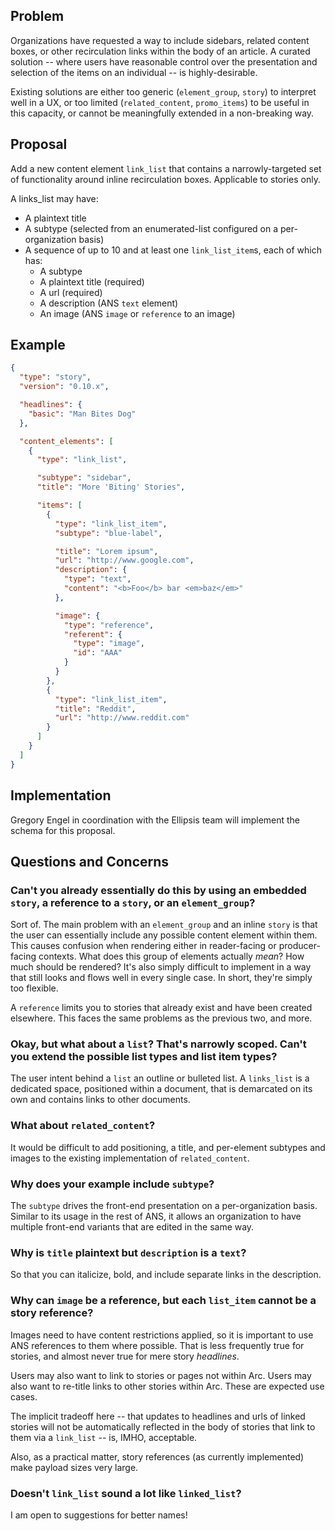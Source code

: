 ## Problem

Organizations have requested a way to include sidebars, related content boxes, or other recirculation links within the body of an article. A curated solution -- where users have reasonable control over the presentation and selection of the items on an individual -- is highly-desirable.

Existing solutions are either too generic (`element_group`, `story`) to interpret well in a UX, or too limited (`related_content`, `promo_items`) to be useful in this capacity, or cannot be meaningfully extended in a non-breaking way.


## Proposal

Add a new content element `link_list` that contains a narrowly-targeted set of functionality around inline recirculation boxes. Applicable to stories only.

A links_list may have:
* A plaintext title
* A subtype (selected from an enumerated-list configured on a per-organization basis)
* A sequence of up to 10 and at least one `link_list_item`s, each of which has:
    * A subtype
    * A plaintext title (required)
    * A url (required)
    * A description (ANS `text` element)
    * An image (ANS `image` or `reference` to an image)


## Example

```json
{
  "type": "story",
  "version": "0.10.x",

  "headlines": {
    "basic": "Man Bites Dog"
  },

  "content_elements": [
    {
      "type": "link_list",

      "subtype": "sidebar",
      "title": "More 'Biting' Stories",

      "items": [
        {
          "type": "link_list_item",
          "subtype": "blue-label",

          "title": "Lorem ipsum",
          "url": "http://www.google.com",
          "description": {
            "type": "text",
            "content": "<b>Foo</b> bar <em>baz</em>"
          },

          "image": {
            "type": "reference",
            "referent": {
              "type": "image",
              "id": "AAA"
            }
          }
        },
        {
          "type": "link_list_item",
          "title": "Reddit",
          "url": "http://www.reddit.com"
        }
      ]
    }
  ]
}
```

## Implementation

Gregory Engel in coordination with the Ellipsis team will implement the schema for this proposal.


## Questions and Concerns

### Can't you already essentially do this by using an embedded `story`, a reference to a `story`, or an `element_group`?

Sort of. The main problem with an `element_group` and an inline `story` is that the user can essentially include any possible content element within them. This causes confusion when rendering either in reader-facing or producer-facing contexts. What does this group of elements actually *mean*? How much should be rendered? It's also simply difficult to implement in a way that still looks and flows well in every single case. In short, they're simply too flexible.

A `reference` limits you to stories that already exist and have been created elsewhere. This faces the same problems as the previous two, and more.

### Okay, but what about a `list`? That's narrowly scoped. Can't you extend the possible list types and list item types?

The user intent behind a `list` an outline or bulleted list. A `links_list` is a dedicated space, positioned within a document, that is demarcated on its own and contains links to other documents.

### What about `related_content`?

It would be difficult to add positioning, a title, and per-element subtypes and images to the existing implementation of `related_content`.

### Why does your example include `subtype`?

The `subtype` drives the front-end presentation on a per-organization basis. Similar to its usage in the rest of ANS, it allows an organization to have multiple front-end variants that are edited in the same way.

### Why is `title` plaintext but `description` is a `text`?

So that you can italicize, bold, and include separate links in the description.

### Why can `image` be a reference, but each `list_item` cannot be a story reference?

Images need to have content restrictions applied, so it is important to use ANS references to them where possible. That is less frequently true for stories, and almost never true for mere story *headlines*.

Users may also want to link to stories or pages not within Arc. Users may also want to re-title links to other stories within Arc. These are expected use cases.

The implicit tradeoff here -- that updates to headlines and urls of linked stories will not be automatically reflected in the body of stories that link to them via a `link_list` -- is, IMHO, acceptable.

Also, as a practical matter, story references (as currently implemented) make payload sizes very large.

### Doesn't `link_list` sound a lot like `linked_list`?

I am open to suggestions for better names!
